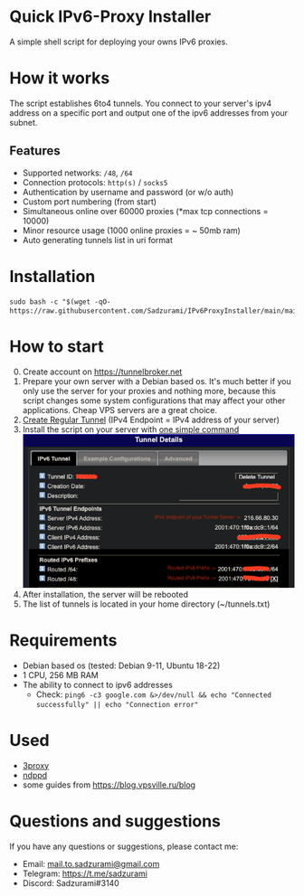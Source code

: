 # Quick IPv6-Proxy Installer

A simple shell script for deploying your owns IPv6 proxies.

# How it works

The script establishes 6to4 tunnels. You connect to your server's ipv4 address on a specific port and output one of the ipv6 addresses from your subnet.

## Features

-   Supported networks: `/48`, `/64`
-   Connection protocols: `http(s)` / `socks5`
-   Authentication by username and password (or w/o auth)
-   Custom port numbering (from start)
-   Simultaneous online over 60000 proxies (\*max tcp connections = 10000)
-   Minor resource usage (1000 online proxies = ~ 50mb ram)
-   Auto generating tunnels list in uri format

##

# Installation

```
sudo bash -c "$(wget -qO- https://raw.githubusercontent.com/Sadzurami/IPv6ProxyInstaller/main/main.sh)"
```

# How to start

0. Create account on https://tunnelbroker.net
1. Prepare your own server with a Debian based os.
   It's much better if you only use the server for your proxies and nothing more, because this script changes some system configurations that may affect your other applications. Cheap VPS servers are a great choice.
2. [Create Regular Tunnel](https://tunnelbroker.net/tunnel_detail.php?tid=762030#:~:text=Create%20Regular%20Tunnel) (IPv4 Endpoint = IPv4 address of your server)
3. Install the script on your server with [one simple command](https://github.com/Sadzurami/IPv6ProxyInstaller/blob/main/README.md#installation)
   ![example.png](./src-docs/example.png)
4. After installation, the server will be rebooted
5. The list of tunnels is located in your home directory (~/tunnels.txt)

# Requirements

-   Debian based os (tested: Debian 9-11, Ubuntu 18-22)
-   1 CPU, 256 MB RAM
-   The ability to connect to ipv6 addresses
    -   Check: `ping6 -c3 google.com &>/dev/null && echo "Connected successfully" || echo "Connection error"`

# Used

-   [3proxy](https://github.com/z3APA3A/3proxy)
-   [ndppd](https://github.com/DanielAdolfsson/ndppd)
-   some guides from https://blog.vpsville.ru/blog

# Questions and suggestions

If you have any questions or suggestions, please contact me:

-   Email: mail.to.sadzurami@gmail.com
-   Telegram: https://t.me/sadzurami
-   Discord: Sadzurami#3140

